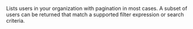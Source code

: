 Lists users in your organization with pagination in most cases.  A subset of users can be returned that match a supported filter expression or search criteria.